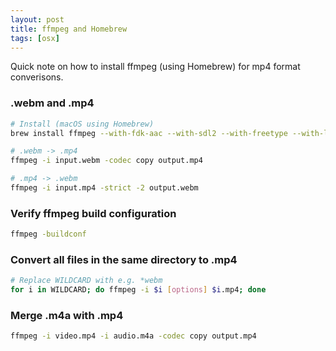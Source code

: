```yaml
---
layout: post
title: ffmpeg and Homebrew
tags: [osx]
---
```


Quick note on how to install ffmpeg (using Homebrew) for mp4 format converisons.

<!--more-->


### .webm and .mp4

```bash
# Install (macOS using Homebrew)
brew install ffmpeg --with-fdk-aac --with-sdl2 --with-freetype --with-libass --with-libvorbis --with-libvpx --with-opus --with-x265

# .webm -> .mp4
ffmpeg -i input.webm -codec copy output.mp4

# .mp4 -> .webm
ffmpeg -i input.mp4 -strict -2 output.webm
```

### Verify ffmpeg build configuration

```bash
ffmpeg -buildconf
```

### Convert all files in the same directory to .mp4

```bash
# Replace WILDCARD with e.g. *webm
for i in WILDCARD; do ffmpeg -i $i [options] $i.mp4; done
```

### Merge .m4a with .mp4

```bash
ffmpeg -i video.mp4 -i audio.m4a -codec copy output.mp4
```
